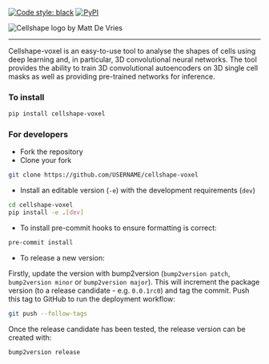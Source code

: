 [![Code style: black](https://img.shields.io/badge/code%20style-black-000000.svg)](https://github.com/psf/black)
[![PyPI](https://img.shields.io/pypi/v/cellshape-cloud.svg)](https://pypi.org/project/cellshape-cloud)

<img src="https://github.com/DeVriesMatt/cellshape-voxel/blob/main/img/cellshape_voxel.png" 
     alt="Cellshape logo by Matt De Vries">
___
Cellshape-voxel is an easy-to-use tool to analyse the shapes of cells using deep learning and, in particular, 3D convolutional neural networks. The tool provides the ability to train 3D convolutional autoencoders on 3D single cell masks as well as providing pre-trained networks for inference.


### To install
```bash
pip install cellshape-voxel
```

### For developers
* Fork the repository
* Clone your fork
```bash
git clone https://github.com/USERNAME/cellshape-voxel 
```
* Install an editable version (`-e`) with the development requirements (`dev`)
```bash
cd cellshape-voxel
pip install -e .[dev] 
```
* To install pre-commit hooks to ensure formatting is correct:
```bash
pre-commit install
```

* To release a new version:

Firstly, update the version with bump2version (`bump2version patch`, 
`bump2version minor` or `bump2version major`). This will increment the 
package version (to a release candidate - e.g. `0.0.1rc0`) and tag the 
commit. Push this tag to GitHub to run the deployment workflow:

```bash
git push --follow-tags
```

Once the release candidate has been tested, the release version can be created with:

```bash
bump2version release
```

